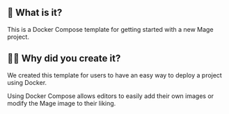 ## 🤔 What is it?

This is a Docker Compose template for getting started with a new Mage project.

## 🙋‍♂️ Why did you create it?

We created this template for users to have an easy way to deploy a project using Docker.

Using Docker Compose allows editors to easily add their own images or modify the Mage image to their liking. 
